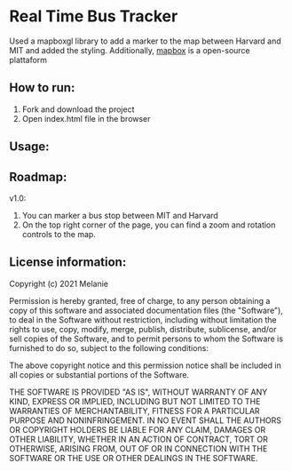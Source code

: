 # Real Time Bus Tracker

Used a mapboxgl library to add a marker to the map between Harvard and MIT and added the styling. Additionally, [mapbox](https://docs.mapbox.com/mapbox-gl-js/guides/) is a open-source plattaform 

## How to run:

1. Fork and download the project
2. Open index.html file in the browser

## Usage:


## Roadmap:

v1.0: 
1. You can marker a bus stop between MIT and Harvard
2. On the top right corner of the page, you can find a zoom and rotation controls to the map.

## License information: 

Copyright (c) 2021 Melanie

Permission is hereby granted, free of charge, to any person obtaining a copy of this software and associated documentation files (the "Software"), to deal in the Software without restriction, including without limitation the rights to use, copy, modify, merge, publish, distribute, sublicense, and/or sell copies of the Software, and to permit persons to whom the Software is furnished to do so, subject to the following conditions:

The above copyright notice and this permission notice shall be included in all copies or substantial portions of the Software.

THE SOFTWARE IS PROVIDED "AS IS", WITHOUT WARRANTY OF ANY KIND, EXPRESS OR IMPLIED, INCLUDING BUT NOT LIMITED TO THE WARRANTIES OF MERCHANTABILITY, FITNESS FOR A PARTICULAR PURPOSE AND NONINFRINGEMENT. IN NO EVENT SHALL THE AUTHORS OR COPYRIGHT HOLDERS BE LIABLE FOR ANY CLAIM, DAMAGES OR OTHER LIABILITY, WHETHER IN AN ACTION OF CONTRACT, TORT OR OTHERWISE, ARISING FROM, OUT OF OR IN CONNECTION WITH THE SOFTWARE OR THE USE OR OTHER DEALINGS IN THE SOFTWARE.

